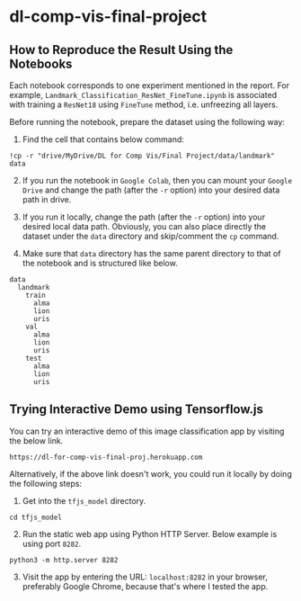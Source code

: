# dl-comp-vis-final-project

## How to Reproduce the Result Using the Notebooks

Each notebook corresponds to one experiment mentioned in the report.
For example, `Landmark_Classification_ResNet_FineTune.ipynb` is associated
with training a `ResNet18` using `FineTune` method, i.e. unfreezing all layers.

Before running the notebook, prepare the dataset using the following way:

1. Find the cell that contains below command:

`!cp -r "drive/MyDrive/DL for Comp Vis/Final Project/data/landmark" data`

2. If you run the notebook in `Google Colab`, then you can mount your
`Google Drive` and change the path (after the `-r` option) into
your desired data path in drive.

3. If you run it locally, change the path (after the `-r` option) into
your desired local data path. Obviously, you can also place directly
the dataset under the `data` directory and skip/comment the `cp` command.

4. Make sure that `data` directory has the same parent directory to
that of the notebook and is structured like below.

```
data
  landmark
    train
      alma
      lion
      uris
    val
      alma
      lion
      uris
    test
      alma
      lion
      uris
```

## Trying Interactive Demo using Tensorflow.js

You can try an interactive demo of this image classification app by
visiting the below link.

`https://dl-for-comp-vis-final-proj.herokuapp.com`

Alternatively, if the above link doesn't work, you could run it locally by
doing the following steps:

1. Get into the `tfjs_model` directory.

`cd tfjs_model`

2. Run the static web app using Python HTTP Server. Below example is using
port `8282`.

`python3 -m http.server 8282`

3. Visit the app by entering the URL: `localhost:8282` in your browser,
preferably Google Chrome, because that's where I tested the app.
